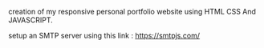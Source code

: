 creation of my responsive personal portfolio website using HTML CSS And JAVASCRIPT.

setup an SMTP server using this link : https://smtpjs.com/


